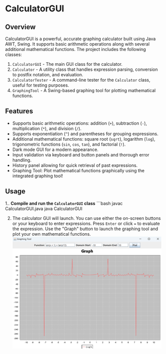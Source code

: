 # CalculatorGUI

## Overview

CalculatorGUI is a powerful, accurate graphing calculator built using Java AWT, Swing. It supports basic arithmetic operations along with several additional mathematical functions. The project includes the following classes:

1. `CalculatorGUI` - The main GUI class for the calculator.
2. `Calculator` - A utility class that handles expression parsing, conversion to postfix notation, and evaluation.
3. `CalculatorTester` - A command-line tester for the `Calculator` class, useful for testing purposes.
4. `GraphingTool` - A Swing-based graphing tool for plotting mathematical functions.


## Features

- Supports basic arithmetic operations: addition (`+`), subtraction (`-`), multiplication (`*`), and division (`/`).
- Supports exponentiation (`^`) and parentheses for grouping expressions.
- Additional mathematical functions: square root (`sqrt`), logarithm (`log`), trigonometric functions (`sin`, `cos`, `tan`), and factorial (`!`).
- Dark mode GUI for a modern appearance.
- Input validation via keyboard and button panels and thorough error handling.
- History panel allowing for quick retrieval of past expressions.
- Graphing Tool: Plot mathematical functions graphically using the integrated graphing tool!
## Usage

1.. **Compile and run the `CalculatorGUI` class**
    ```bash
    javac CalculatorGUI.java
    java CalculatorGUI

2. The calculator GUI will launch. You can use either the on-screen buttons or your keyboard to enter expressions. Press `Enter` or click `=` to evaluate the expression. Use the "Graph" button to launch the graphing tool and plot your own mathematical functions.
![img_1.png](img_1.png)
